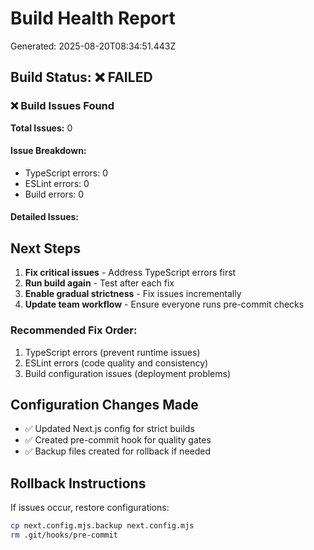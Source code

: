 # Build Health Report

Generated: 2025-08-20T08:34:51.443Z

## Build Status: ❌ FAILED


### ❌ Build Issues Found

**Total Issues:** 0

#### Issue Breakdown:
- TypeScript errors: 0
- ESLint errors: 0  
- Build errors: 0

#### Detailed Issues:




## Next Steps


1. **Fix critical issues** - Address TypeScript errors first
2. **Run build again** - Test after each fix
3. **Enable gradual strictness** - Fix issues incrementally
4. **Update team workflow** - Ensure everyone runs pre-commit checks

### Recommended Fix Order:
1. TypeScript errors (prevent runtime issues)
2. ESLint errors (code quality and consistency)
3. Build configuration issues (deployment problems)


## Configuration Changes Made

- ✅ Updated Next.js config for strict builds
- ✅ Created pre-commit hook for quality gates
- ✅ Backup files created for rollback if needed

## Rollback Instructions

If issues occur, restore configurations:
```bash
cp next.config.mjs.backup next.config.mjs
rm .git/hooks/pre-commit  
```
